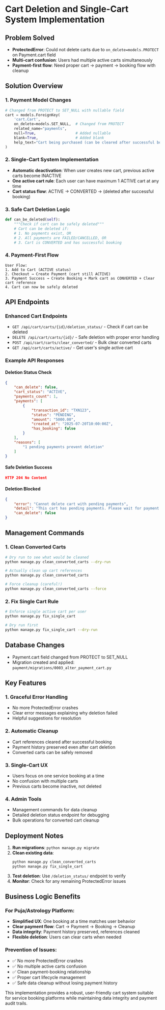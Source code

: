 # Cart Deletion and Single-Cart System Implementation

## Problem Solved
- **ProtectedError**: Could not delete carts due to `on_delete=models.PROTECT` on Payment.cart field
- **Multi-cart confusion**: Users had multiple active carts simultaneously
- **Payment-first flow**: Need proper cart → payment → booking flow with cleanup

## Solution Overview

### 1. Payment Model Changes
```python
# Changed from PROTECT to SET_NULL with nullable field
cart = models.ForeignKey(
    'cart.Cart',
    on_delete=models.SET_NULL,  # Changed from PROTECT
    related_name="payments",
    null=True,                  # Added nullable
    blank=True,                 # Added blank
    help_text="Cart being purchased (can be cleared after successful booking)"
)
```

### 2. Single-Cart System Implementation
- **Automatic deactivation**: When user creates new cart, previous active carts become INACTIVE
- **One active cart rule**: Each user can have maximum 1 ACTIVE cart at any time
- **Cart status flow**: ACTIVE → CONVERTED → (deleted after successful booking)

### 3. Safe Cart Deletion Logic
```python
def can_be_deleted(self):
    """Check if cart can be safely deleted"""
    # Cart can be deleted if:
    # 1. No payments exist, OR
    # 2. All payments are FAILED/CANCELLED, OR  
    # 3. Cart is CONVERTED and has successful booking
```

### 4. Payment-First Flow
```
User Flow:
1. Add to Cart (ACTIVE status)
2. Checkout → Create Payment (cart still ACTIVE)
3. Payment Success → Create Booking + Mark cart as CONVERTED + Clear cart reference
4. Cart can now be safely deleted
```

## API Endpoints

### Enhanced Cart Endpoints
- `GET /api/cart/carts/{id}/deletion_status/` - Check if cart can be deleted
- `DELETE /api/cart/carts/{id}/` - Safe deletion with proper error handling
- `POST /api/cart/carts/clear_converted/` - Bulk clear converted carts
- `GET /api/cart/carts/active/` - Get user's single active cart

### Example API Responses

#### Deletion Status Check
```json
{
    "can_delete": false,
    "cart_status": "ACTIVE", 
    "payments_count": 1,
    "payments": [
        {
            "transaction_id": "TXN123",
            "status": "PENDING",
            "amount": "5000.00",
            "created_at": "2025-07-20T10:00:00Z",
            "has_booking": false
        }
    ],
    "reasons": [
        "1 pending payments prevent deletion"
    ]
}
```

#### Safe Deletion Success
```json
HTTP 204 No Content
```

#### Deletion Blocked
```json
{
    "error": "Cannot delete cart with pending payments",
    "detail": "This cart has pending payments. Please wait for payment completion or cancellation.",
    "can_delete": false
}
```

## Management Commands

### 1. Clean Converted Carts
```bash
# Dry run to see what would be cleaned
python manage.py clean_converted_carts --dry-run

# Actually clean up cart references
python manage.py clean_converted_carts

# Force cleanup (careful!)
python manage.py clean_converted_carts --force
```

### 2. Fix Single Cart Rule
```bash
# Enforce single active cart per user
python manage.py fix_single_cart

# Dry run first
python manage.py fix_single_cart --dry-run
```

## Database Changes
- Payment.cart field changed from PROTECT to SET_NULL
- Migration created and applied: `payment/migrations/0003_alter_payment_cart.py`

## Key Features

### 1. Graceful Error Handling
- No more ProtectedError crashes
- Clear error messages explaining why deletion failed
- Helpful suggestions for resolution

### 2. Automatic Cleanup
- Cart references cleared after successful booking
- Payment history preserved even after cart deletion
- Converted carts can be safely removed

### 3. Single-Cart UX
- Users focus on one service booking at a time
- No confusion with multiple carts
- Previous carts become inactive, not deleted

### 4. Admin Tools
- Management commands for data cleanup
- Detailed deletion status endpoint for debugging
- Bulk operations for converted cart cleanup

## Deployment Notes

1. **Run migrations**: `python manage.py migrate`
2. **Clean existing data**: 
   ```bash
   python manage.py clean_converted_carts
   python manage.py fix_single_cart
   ```
3. **Test deletion**: Use `/deletion_status/` endpoint to verify
4. **Monitor**: Check for any remaining ProtectedError issues

## Business Logic Benefits

### For Puja/Astrology Platform:
- **Simplified UX**: One booking at a time matches user behavior
- **Clear payment flow**: Cart → Payment → Booking → Cleanup
- **Data integrity**: Payment history preserved, references cleaned
- **Flexible deletion**: Users can clear carts when needed

### Prevention of Issues:
- ✅ No more ProtectedError crashes
- ✅ No multiple active carts confusion  
- ✅ Clean payment-booking relationship
- ✅ Proper cart lifecycle management
- ✅ Safe data cleanup without losing payment history

This implementation provides a robust, user-friendly cart system suitable for service booking platforms while maintaining data integrity and payment audit trails.
